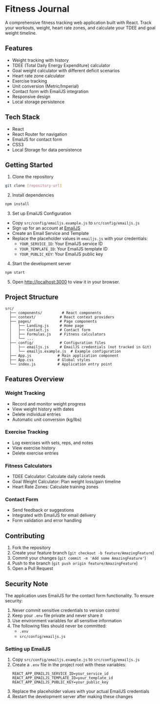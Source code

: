 # Fitness Journal

A comprehensive fitness tracking web application built with React. Track your workouts, weight, heart rate zones, and calculate your TDEE and goal weight timeline.

## Features

- Weight tracking with history
- TDEE (Total Daily Energy Expenditure) calculator
- Goal weight calculator with different deficit scenarios
- Heart rate zone calculator
- Exercise tracking
- Unit conversion (Metric/Imperial)
- Contact form with EmailJS integration
- Responsive design
- Local storage persistence

## Tech Stack

- React
- React Router for navigation
- EmailJS for contact form
- CSS3
- Local Storage for data persistence

## Getting Started

1. Clone the repository
```bash
git clone [repository-url]
```

2. Install dependencies
```bash
npm install
```

3. Set up EmailJS Configuration
- Copy `src/config/emailjs.example.js` to `src/config/emailjs.js`
- Sign up for an account at [EmailJS](https://www.emailjs.com)
- Create an Email Service and Template
- Replace the placeholder values in `emailjs.js` with your credentials:
  - `YOUR_SERVICE_ID`: Your EmailJS service ID
  - `YOUR_TEMPLATE_ID`: Your EmailJS template ID
  - `YOUR_PUBLIC_KEY`: Your EmailJS public key

4. Start the development server
```bash
npm start
```

5. Open [http://localhost:3000](http://localhost:3000) to view it in your browser.

## Project Structure

```
src/
  ├── components/         # React components
  ├── context/           # React context providers
  ├── pages/             # Page components
  │   ├── Landing.js     # Home page
  │   ├── Contact.js     # Contact form
  │   ├── Formulas.js    # Fitness calculators
  │   └── ...
  ├── config/            # Configuration files
  │   ├── emailjs.js     # EmailJS credentials (not tracked in Git)
  │   └── emailjs.example.js  # Example configuration
  ├── App.js            # Main application component
  ├── App.css           # Global styles
  └── index.js          # Application entry point
```

## Features Overview

### Weight Tracking
- Record and monitor weight progress
- View weight history with dates
- Delete individual entries
- Automatic unit conversion (kg/lbs)

### Exercise Tracking
- Log exercises with sets, reps, and notes
- View exercise history
- Delete exercise entries

### Fitness Calculators
- TDEE Calculator: Calculate daily calorie needs
- Goal Weight Calculator: Plan weight loss/gain timeline
- Heart Rate Zones: Calculate training zones

### Contact Form
- Send feedback or suggestions
- Integrated with EmailJS for email delivery
- Form validation and error handling

## Contributing

1. Fork the repository
2. Create your feature branch (`git checkout -b feature/AmazingFeature`)
3. Commit your changes (`git commit -m 'Add some AmazingFeature'`)
4. Push to the branch (`git push origin feature/AmazingFeature`)
5. Open a Pull Request

## Security Note

The application uses EmailJS for the contact form functionality. To ensure security:

1. Never commit sensitive credentials to version control
2. Keep your `.env` file private and never share it
3. Use environment variables for all sensitive information
4. The following files should never be committed:
   - `.env`
   - `src/config/emailjs.js`

### Setting up EmailJS

1. Copy `src/config/emailjs.example.js` to `src/config/emailjs.js`
2. Create a `.env` file in the project root with these variables:
   ```
   REACT_APP_EMAILJS_SERVICE_ID=your_service_id
   REACT_APP_EMAILJS_TEMPLATE_ID=your_template_id
   REACT_APP_EMAILJS_PUBLIC_KEY=your_public_key
   ```
3. Replace the placeholder values with your actual EmailJS credentials
4. Restart the development server after making these changes 